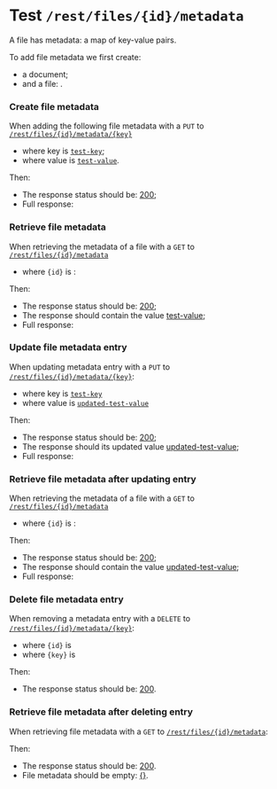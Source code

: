 # Test `/rest/files/{id}/metadata`

A file has metadata: a map of key-value pairs. 

To add file metadata we first create: 

[ ](- "createDocument()")
[ ](- "#fileId=createFile()")

  - a document;
  - and a file: [ ](- "c:echo=#fileId").

### Create file metadata
When adding the following file metadata with a `PUT` to [`/rest/files/{id}/metadata/{key}`](- "#createEndpoint")

 - where key is [`test-key`](- "#metadataKey");
 - where value is [`test-value`](- "#metadataValue").

[ ](- "#createResult=create(#createEndpoint, #fileId, #metadataKey, #metadataValue)")

Then:

 - The response status should be: [200](- "?=#createResult.status");
 - Full response:
 
[ ](- "ext:embed=#createResult.body")

### Retrieve file metadata
When retrieving the metadata of a file with a `GET` to [`/rest/files/{id}/metadata`](- "#getEndpoint") 

 - where `{id}` is [ ](- "c:echo=#fileId"):

[ ](- "#retrieveResult=retrieve(#getEndpoint, #fileId, #metadataKey)")

Then:

 - The response status should be: [200](- "?=#retrieveResult.status");
 - The response should contain the value [test-value](- "?=#retrieveResult.value");
 - Full response:

[ ](- "ext:embed=#retrieveResult.body")

### Update file metadata entry
When updating metadata entry with a `PUT` to [`/rest/files/{id}/metadata/{key}`](- "#updateEndpoint"):

 - where key is [`test-key`](- "#metadataKey")
 - where value is [`updated-test-value`](- "#updatedMetadataValue")

[ ](- "#updateResult=update(#updateEndpoint, #fileId, #metadataKey, #updatedMetadataValue)")
Then:

 - The response status should be: [200](- "?=#retrieveResult.status");
 - The response should its updated value [updated-test-value](- "?=#updateResult.value");
 - Full response:

[ ](- "ext:embed=#updateResult.body")

### Retrieve file metadata after updating entry
When retrieving the metadata of a file with a `GET` to [`/rest/files/{id}/metadata`](- "#getEndpoint") 

 - where `{id}` is [ ](- "c:echo=#fileId"):

[ ](- "#updatedReadResult=retrieve(#getEndpoint, #fileId, #metadataKey)")

Then:

 - The response status should be: [200](- "?=#updatedReadResult.status");
 - The response should contain the value [updated-test-value](- "?=#updatedReadResult.value");
 - Full response:

[ ](- "ext:embed=#updatedReadResult.body")

### Delete file metadata entry
When removing a metadata entry with a `DELETE` to [`/rest/files/{id}/metadata/{key}`](- "#deleteEndpoint"):

 - where `{id}` is [ ](- "c:echo=#fileId")
 - where `{key}` is [ ](- "c:echo=#metadataKey")

[ ](- "#deleteResult=delete(#deleteEndpoint, #fileId, #metadataKey)")

Then:

 - The response status should be: [200](- "?=#deleteResult.status").

### Retrieve file metadata after deleting entry
When retrieving file metadata with a `GET` to [`/rest/files/{id}/metadata`](- "#getEndpoint"):

[ ](- "#retrieveAfterDeleteResult=retrieveAfterDelete(#getEndpoint, #fileId)")

Then:

 - The response status should be: [200](- "?=#retrieveAfterDeleteResult.status").
 - File metadata should be empty: [{}](- "?=#retrieveAfterDeleteResult.body").


